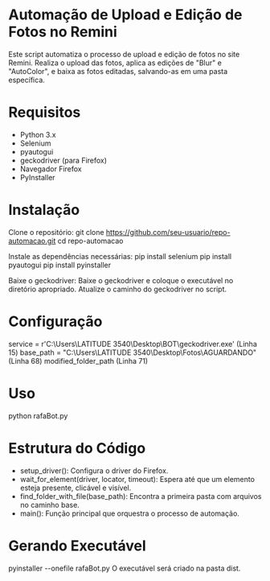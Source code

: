 # Automação de Upload e Edição de Fotos no Remini

Este script automatiza o processo de upload e edição de fotos no site Remini. Realiza o upload das fotos, aplica as edições de "Blur" e "AutoColor", e baixa as fotos editadas, salvando-as em uma pasta específica.


# Requisitos

 - Python 3.x
 - Selenium
 - pyautogui
 - geckodriver (para Firefox)
 - Navegador Firefox
 - PyInstaller


# Instalação

Clone o repositório:
git clone https://github.com/seu-usuario/repo-automacao.git
cd repo-automacao

Instale as dependências necessárias:
pip install selenium 
pip install pyautogui
pip install pyinstaller

Baixe o geckodriver:
Baixe o geckodriver e coloque o executável no diretório apropriado. Atualize o caminho do geckodriver no script.


# Configuração


service = r'C:\Users\LATITUDE 3540\Desktop\BOT\geckodriver.exe' (Linha 15)
base_path = "C:\\Users\\LATITUDE 3540\\Desktop\\Fotos\\AGUARDANDO" (Linha 68)
modified_folder_path (Linha 71)



# Uso

python rafaBot.py


# Estrutura do Código

 - setup_driver(): Configura o driver do Firefox.
 - wait_for_element(driver, locator, timeout): Espera até que um elemento esteja presente, clicável e visível.
 - find_folder_with_file(base_path): Encontra a primeira pasta com arquivos no caminho base.
 - main(): Função principal que orquestra o processo de automação.


# Gerando Executável

pyinstaller --onefile rafaBot.py
O executável será criado na pasta dist.


